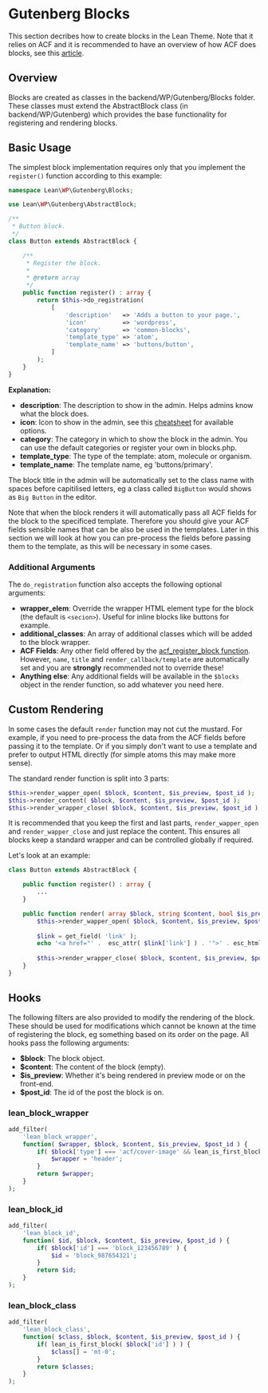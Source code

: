 # Gutenberg Blocks

This section decribes how to create blocks in the Lean Theme. Note that it relies on ACF and it is recommended to have an overview of how ACF does blocks, see this [article](https://www.advancedcustomfields.com/resources/blocks/).

## Overview
Blocks are created as classes in the backend/WP/Gutenberg/Blocks folder. These classes must extend the AbstractBlock class (in backend/WP/Gutenberg) which provides the base functionality for registering and rendering blocks.

## Basic Usage
The simplest block implementation requires only that you implement the `register()` function according to this example:

```php
namespace Lean\WP\Gutenberg\Blocks;

use Lean\WP\Gutenberg\AbstractBlock;

/**
 * Button block.
 */
class Button extends AbstractBlock {

	/**
	 * Register the block.
	 *
	 * @return array
	 */
	public function register() : array {
		return $this->do_registration(
			[
				'description'   => 'Adds a button to your page.',
				'icon'          => 'wordpress',
				'category'      => 'common-blocks',
				'template_type' => 'atom',
				'template_name' => 'buttons/button',
			]
		);
	}
}
```

**Explanation:**
- **description**: The description to show in the admin. Helps admins know what the block does.
- **icon**: Icon to show in the admin, see this [cheatsheet](http://calebserna.com/dashicons-cheatsheet/) for available options.
- **category**: The category in which to show the block in the admin. You can use the default categories or register your own in blocks.php.
- **template_type**: The type of the template: atom, molecule or organism.
- **template_name**: The template name, eg 'buttons/primary'.

The block title in the admin will be automatically set to the class name with spaces before capitilised letters, eg a class called `BigButton` would shows as `Big Button` in the editor.

Note that when the block renders it will automatically pass all ACF fields for the block to the specificed template. Therefore you should give your ACF fields sensible names that can be also be used in the templates. Later in this section we will look at how you can pre-process the fields before passing them to the template, as this will be necessary in some cases.

### Additional Arguments
The `do_registration` function also accepts the following optional arguments:
- **wrapper_elem**: Override the wrapper HTML element type for the block (the default is `<secion>`). Useful for inline blocks like buttons for example.
- **additional_classes**: An array of additional classes which will be added to the block wrapper.
- **ACF Fields**: Any other field offered by the [acf_register_block function](https://www.advancedcustomfields.com/resources/acf_register_block_type/). However, `name`, `title` and `render_callback/template` are automatically set and you are **strongly** recommended not to override these!
- **Anything else**: Any additional fields will be available in the `$blocks` object in the render function, so add whatever you need here.

## Custom Rendering
In some cases the default `render` function may not cut the mustard. For example, if you need to pre-process the data from the ACF fields before passing it to the template. Or if you simply don't want to use a template and prefer to output HTML directly (for simple atoms this may make more sense).

The standard render function is split into 3 parts:
```php
$this->render_wapper_open( $block, $content, $is_preview, $post_id );
$this->render_content( $block, $content, $is_preview, $post_id );
$this->render_wrapper_close( $block, $content, $is_preview, $post_id );
```

It is recommended that you keep the first and last parts, `render_wapper_open` and `render_wapper_close` and just replace the content. This ensures all blocks keep a standard wrapper and can be controlled globally if required.

Let's look at an example:

```php
class Button extends AbstractBlock {

	public function register() : array {
        ...
	}

	public function render( array $block, string $content, bool $is_preview, int $post_id ) {
        $this->render_wapper_open( $block, $content, $is_preview, $post_id );
        
        $link = get_field( 'link' );
        echo '<a href="' .  esc_attr( $link['link'] ) . '">' . esc_html( $link['title'] ) . '</a>';
        
		$this->render_wrapper_close( $block, $content, $is_preview, $post_id );
	}
}
```

## Hooks
The following filters are also provided to modify the rendering of the block. These should be used for modifications which cannot be known at the time of registering the block, eg something based on its order on the page. All hooks pass the following arguments:
- **$block**: The block object.
- **$content**: The content of the block (empty).
- **$is_preview**: Whether it's being rendered in preview mode or on the front-end.
- **$post_id**: The id of the post the block is on.

### lean_block_wrapper
```php
add_filter(
    'lean_block_wrapper',
    function( $wrapper, $block, $content, $is_preview, $post_id ) {
        if( $block['type'] === 'acf/cover-image' && lean_is_first_block( $block['id'] ) ) {
            $wrapper = 'header';
        }
        return $wrapper;
    }
);
```

### lean_block_id
```php
add_filter(
    'lean_block_id',
    function( $id, $block, $content, $is_preview, $post_id ) {
        if( $block['id'] === 'block_123456789' ) {
            $id = 'block_987654321';
        }
        return $id;
    }
);
```

### lean_block_class
```php
add_filter(
    'lean_block_class',
    function( $class, $block, $content, $is_preview, $post_id ) {
        if( lean_is_first_block( $block['id'] ) ) {
            $class[] = 'mt-0';
        }
        return $classes;
    }
);
```
